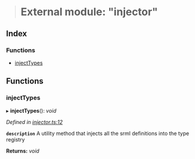 > # External module: "injector"

## Index

### Functions

* [injectTypes](_injector_.md#injecttypes)

## Functions

###  injectTypes

▸ **injectTypes**(): *void*

*Defined in [injector.ts:12](https://github.com/polkadot-js/api/blob/d905b4f/packages/types/src/injector.ts#L12)*

**`description`** A utility method that injects all the srml definitions into the type registry

**Returns:** *void*